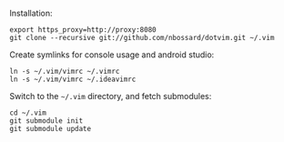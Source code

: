 
Installation:

    export https_proxy=http://proxy:8080
    git clone --recursive git://github.com/nbossard/dotvim.git ~/.vim

Create symlinks for console usage and android studio:

    ln -s ~/.vim/vimrc ~/.vimrc
    ln -s ~/.vim/vimrc ~/.ideavimrc

Switch to the `~/.vim` directory, and fetch submodules:

    cd ~/.vim
    git submodule init
    git submodule update
